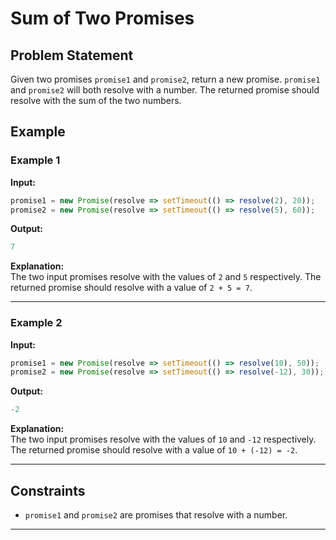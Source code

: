 # Sum of Two Promises

## Problem Statement
Given two promises `promise1` and `promise2`, return a new promise. `promise1` and `promise2` will both resolve with a number. The returned promise should resolve with the sum of the two numbers.

## Example

### Example 1
**Input:**  
```javascript
promise1 = new Promise(resolve => setTimeout(() => resolve(2), 20));
promise2 = new Promise(resolve => setTimeout(() => resolve(5), 60));
```
**Output:**  
```javascript
7
```
**Explanation:**  
The two input promises resolve with the values of `2` and `5` respectively. The returned promise should resolve with a value of `2 + 5 = 7`.

---

### Example 2
**Input:**  
```javascript
promise1 = new Promise(resolve => setTimeout(() => resolve(10), 50));
promise2 = new Promise(resolve => setTimeout(() => resolve(-12), 30));
```
**Output:**  
```javascript
-2
```
**Explanation:**  
The two input promises resolve with the values of `10` and `-12` respectively. The returned promise should resolve with a value of `10 + (-12) = -2`.

---

## Constraints
- `promise1` and `promise2` are promises that resolve with a number.

---
